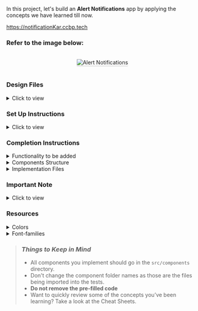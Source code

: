 In this project, let's build an **Alert Notifications** app by applying the concepts we have learned till now.

https://notificationKar.ccbp.tech

### Refer to the image below:

<br/>
<div style="text-align: center;">
    <img src="https://assets.ccbp.in/frontend/content/react-js/alert-notifications-lg-output.png" alt="Alert Notifications" style="max-width:70%;box-shadow:0 2.8px 2.2px rgba(0, 0, 0, 0.12)">
</div>
<br/>

### Design Files

<details>
<summary>Click to view</summary>

- [Extra Small (Size < 576px) and Small (Size >= 576px)](https://assets.ccbp.in/frontend/content/react-js/alert-notifications-sm-output-v0.png)
- [Medium (Size >= 768px), Large (Size >= 992px) and Extra Large (Size >= 1200px)](https://assets.ccbp.in/frontend/content/react-js/alert-notifications-lg-output-v0.png)

</details>

### Set Up Instructions

<details>
<summary>Click to view</summary>

- Download dependencies by running `npm install`
- Start up the app using `npm start`
</details>

### Completion Instructions

<details>
<summary>Functionality to be added</summary>
<br/>

The app must have the following functionalities

- For each notification, the Notification component should receive the below elements as children
  - Icon
  - Heading
  - Description

</details>

<details>
<summary>Components Structure</summary>
<br/>
<div style="text-align: center;">
    <img src="https://assets.ccbp.in/frontend/content/react-js/alert-notifications-component-breakdown-structure.png" alt="Alert-Notificaions-app-component-breakdown-structure" style="max-width:100%;box-shadow:0 2.8px 2.2px rgba(0, 0, 0, 0.12)">
</div>
<br/>

</details>

<details>
<summary>Implementation Files</summary>
<br/>

Use these files to complete the implementation:

- `src/components/Notification/index.js`
- `src/components/Notification/index.css`
- `src/components/AlertNotifications/index.js`
- `src/components/AlertNotifications/index.css`

</details>

### Important Note

<details>
<summary>Click to view</summary>

<br/>

**The following instructions are required for the tests to pass**

- Access the elements passed to the `Notification` Component using the **children** prop.
- `AiFillCheckCircle` from react-icons should be used for **Success** notification.
- `RiErrorWarningFill` from react-icons should be used for **Error** notification.
- `MdWarning` from react-icons should be used for **Warning** notification.
- `MdInfo` from react-icons should be used for **Info** notification.
- `GrFormClose` from react-icons should be used as **Close** icon in each notification.

</details>

### Resources

<details>
<summary>Colors</summary>

<br/>

<div style="background-color: #64748b; width: 150px; padding: 10px; color: black">Hex: #64748b</div>
<div style="background-color: #2dca73; width: 150px; padding: 10px; color: black">Hex: #2dca73</div>
<div style="background-color: #ff0b37; width: 150px; padding: 10px; color: black">Hex: #ff0b37</div>
<div style="background-color: #ffb800; width: 150px; padding: 10px; color: black">Hex: #ffb800</div>
<div style="background-color: #0f81e0; width: 150px; padding: 10px; color: black">Hex: #0f81e0</div>
<div style="background-color: #e5e5e5; width: 150px; padding: 10px; color: black">Hex: #e5e5e5</div>
<div style="background-color: #0f172a; width: 150px; padding: 10px; color: white">Hex: #0f172a</div>
<div style="background-color: #475569; width: 150px; padding: 10px; color: white">Hex: #475569</div>

</details>

<details>
<summary>Font-families</summary>

- Roboto

</details>

> ### _Things to Keep in Mind_
>
> - All components you implement should go in the `src/components` directory.
> - Don't change the component folder names as those are the files being imported into the tests.
> - **Do not remove the pre-filled code**
> - Want to quickly review some of the concepts you’ve been learning? Take a look at the Cheat Sheets.
